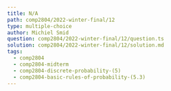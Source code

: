 ```yaml
---
title: N/A
path: comp2804/2022-winter-final/12
type: multiple-choice
author: Michiel Smid
question: comp2804/2022-winter-final/12/question.ts
solution: comp2804/2022-winter-final/12/solution.md
tags:
  - comp2804
  - comp2804-midterm
  - comp2804-discrete-probability-(5)
  - comp2804-basic-rules-of-probability-(5.3)
---
```

